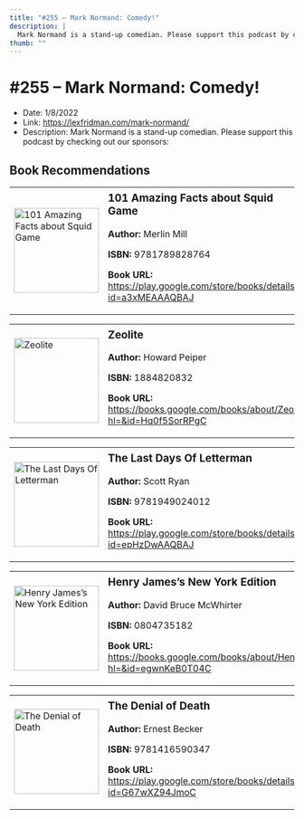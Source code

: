 ```yaml
---
title: "#255 – Mark Normand: Comedy!"
description: |
  Mark Normand is a stand-up comedian. Please support this podcast by checking out our sponsors:"
thumb: ""
---
```


# #255 – Mark Normand: Comedy!

  - Date: 1/8/2022
  - Link: https://lexfridman.com/mark-normand/
  - Description: Mark Normand is a stand-up comedian. Please support this podcast by checking out our sponsors:

## Book Recommendations

<table style="border: none;"><tr style="border: none;"><td style="border: none;"><img src="https://books.google.com/books/content?id=a3xMEAAAQBAJ&printsec=frontcover&img=1&zoom=1&edge=curl&source=gbs_api" alt="101 Amazing Facts about Squid Game" width="150" style="vertical-align: top;"></td><td style="border: none; vertical-align: top;"><h3 style='margin-top: 5'>101 Amazing Facts about Squid Game</h3><p><strong>Author:</strong> Merlin Mill</p><p><strong>ISBN:</strong> 9781789828764</p><p><strong>Book URL:</strong> <a href="https://play.google.com/store/books/details?id=a3xMEAAAQBAJ">https://play.google.com/store/books/details?id=a3xMEAAAQBAJ</a></p></td></tr></table>
<table style="border: none;"><tr style="border: none;"><td style="border: none;"><img src="https://books.google.com/books/content?id=Hq0f5SorRPgC&printsec=frontcover&img=1&zoom=1&edge=curl&source=gbs_api" alt="Zeolite" width="150" style="vertical-align: top;"></td><td style="border: none; vertical-align: top;"><h3 style='margin-top: 5'>Zeolite</h3><p><strong>Author:</strong> Howard Peiper</p><p><strong>ISBN:</strong> 1884820832</p><p><strong>Book URL:</strong> <a href="https://books.google.com/books/about/Zeolite.html?hl=&id=Hq0f5SorRPgC">https://books.google.com/books/about/Zeolite.html?hl=&id=Hq0f5SorRPgC</a></p></td></tr></table>
<table style="border: none;"><tr style="border: none;"><td style="border: none;"><img src="https://books.google.com/books/content?id=epHzDwAAQBAJ&printsec=frontcover&img=1&zoom=1&edge=curl&source=gbs_api" alt="The Last Days Of Letterman" width="150" style="vertical-align: top;"></td><td style="border: none; vertical-align: top;"><h3 style='margin-top: 5'>The Last Days Of Letterman</h3><p><strong>Author:</strong> Scott Ryan</p><p><strong>ISBN:</strong> 9781949024012</p><p><strong>Book URL:</strong> <a href="https://play.google.com/store/books/details?id=epHzDwAAQBAJ">https://play.google.com/store/books/details?id=epHzDwAAQBAJ</a></p></td></tr></table>
<table style="border: none;"><tr style="border: none;"><td style="border: none;"><img src="https://books.google.com/books/content?id=egwnKeB0T04C&printsec=frontcover&img=1&zoom=1&edge=curl&source=gbs_api" alt="Henry James’s New York Edition" width="150" style="vertical-align: top;"></td><td style="border: none; vertical-align: top;"><h3 style='margin-top: 5'>Henry James’s New York Edition</h3><p><strong>Author:</strong> David Bruce McWhirter</p><p><strong>ISBN:</strong> 0804735182</p><p><strong>Book URL:</strong> <a href="https://books.google.com/books/about/Henry_James_s_New_York_Edition.html?hl=&id=egwnKeB0T04C">https://books.google.com/books/about/Henry_James_s_New_York_Edition.html?hl=&id=egwnKeB0T04C</a></p></td></tr></table>
<table style="border: none;"><tr style="border: none;"><td style="border: none;"><img src="https://books.google.com/books/content?id=G67wXZ94JmoC&printsec=frontcover&img=1&zoom=1&edge=curl&source=gbs_api" alt="The Denial of Death" width="150" style="vertical-align: top;"></td><td style="border: none; vertical-align: top;"><h3 style='margin-top: 5'>The Denial of Death</h3><p><strong>Author:</strong> Ernest Becker</p><p><strong>ISBN:</strong> 9781416590347</p><p><strong>Book URL:</strong> <a href="https://play.google.com/store/books/details?id=G67wXZ94JmoC">https://play.google.com/store/books/details?id=G67wXZ94JmoC</a></p></td></tr></table>
